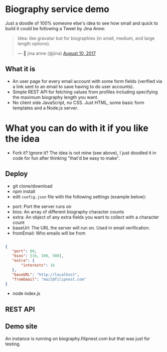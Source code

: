 # Biography service demo

Just a doodle of 100% someone else's idea to see how small and quick to build it could be following a Tweet by Jina Anne:

<blockquote class="twitter-tweet" data-lang="en"><p lang="en" dir="ltr">Idea: like gravatar but for biographies (in small, medium, and large length options).</p>&mdash; 🌙 jina anne (@jina) <a href="https://twitter.com/jina/status/895453664009113600">August 10, 2017</a></blockquote>

## What it is

* An user page for every email account with some form fields (verified via a link sent to an email to save having to do user accounts).
* Simple REST API for fetching values from profiles including specifying the maximum biography length you want.
* No client side JavaScript, no CSS. Just HTML, some basic form templates and a Node.js server.

# What you can do with it if you like the idea

* Fork it? Ignore it? The idea is not mine (see above), I just doodled it in code for fun after thinking "that'd be easy to make".

## Deploy

* git clone/download
* npm install
* edit `config.json` file with the following settings (example below):
 - port: Port the server runs on
 - bios: An array of different biography character counts
 - extra: An object of any extra fields you want to collect with a character count 
 - baseUrl: The URL the server will run on. Used in email verification.
 - fromEmail: Who emails will be from

 ```JSON
 
 {
    "port": 80,
    "bios": [16, 100, 500],
    "extra": {
        "interests": 16
    },
    "baseURL": "http://localhost",
    "fromEmail": "mail@filipnest.com"
}
 
 ```
 
* node index.js
 
## REST API


 
## Demo site
 
An instance is running on biography.filipnest.com but that was just for testing.
 